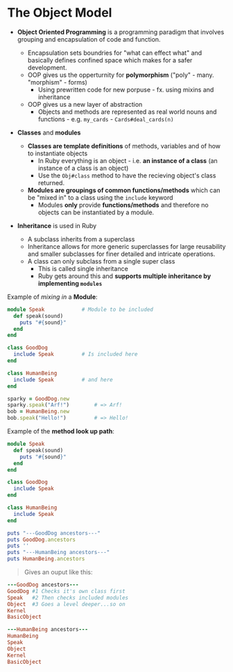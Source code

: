 # The Object Model

- **Object Oriented Programming** is a programming paradigm that involves grouping and encapsulation of code and function.
  - Encapsulation sets boundries for "what can effect what" and basically defines confined space which makes for a safer development.
  - OOP gives us the opperturnity for **polymorphism** ("poly" - many. "morphism" - forms)
    - Using prewritten code for new porpuse - fx. using mixins and inheritance
  - OOP gives us a new layer of abstraction
    - Objects and methods are represented as real world nouns and functions - e.g. `my_cards` - `Cards#deal_cards(n)`



- **Classes** and **modules**
  - **Classes are template definitions** of methods, variables and of how to instantiate objects
    - In Ruby everything is an object - i.e. **an instance of a class** (an instance of a class is an object)
    - Use the `Obj#class` method to have the recieving object's class returned.
  - **Modules are groupings of common functions/methods** which can be "mixed in" to a class using the `include` keyword
    - Modules **only** provide **functions/methods** and therefore no objects can be instantiated by a module.



- **Inheritance** is used in Ruby
  - A subclass inherits from a superclass
  - Inheritance allows for more generic superclasses for large reusability and smaller subclasses for finer detailed and intricate operations.
  - A class can only subclass from a single super class
    - This is called single inheritance
    - Ruby gets around this and **supports multiple inheritance by implementing `modules`**



Example of *mixing in* a **Module**:

```ruby
module Speak			# Module to be included
  def speak(sound)
    puts "#{sound}"
  end
end

class GoodDog
  include Speak 		# Is included here
end

class HumanBeing
  include Speak			# and here
end

sparky = GoodDog.new
sparky.speak("Arf!")        # => Arf!
bob = HumanBeing.new
bob.speak("Hello!")         # => Hello!
```



Example of the **method look up path**:

```ruby
module Speak
  def speak(sound)
    puts "#{sound}"
  end
end

class GoodDog
  include Speak
end

class HumanBeing
  include Speak
end

puts "---GoodDog ancestors---"
puts GoodDog.ancestors
puts ''
puts "---HumanBeing ancestors---"
puts HumanBeing.ancestors
```

> Gives an ouput like this:

```ruby
---GoodDog ancestors---
GoodDog #1 Checks it's own class first
Speak	#2 Then checks included modules
Object 	#3 Goes a level deeper...so on
Kernel
BasicObject

---HumanBeing ancestors---
HumanBeing
Speak
Object
Kernel
BasicObject
```

